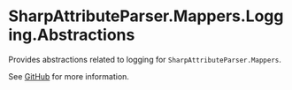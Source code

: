 # SharpAttributeParser.Mappers.Logging.Abstractions

Provides abstractions related to logging for `SharpAttributeParser.Mappers`.

See [GitHub](https://github.com/SharpAttributeParser/SharpAttributeParser) for more information.